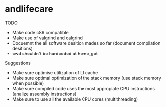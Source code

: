 # andlifecare

TODO
- Make code c89 compatible
- Make use of valgrind and calgrind
- Docuemnt the all software desition mades so far (document compilation desitions)
- cwd shouldn't be hardcoded at home_get

Suggestions
- Make sure optimise utilization of L1 cache
- Make sure optimal optimization of the stack memory (use stack memory when possible)
- Make sure compiled code uses the most appropiate CPU instructions (analize assembly instructions)
- Make sure to use all the available CPU cores (multithreading)